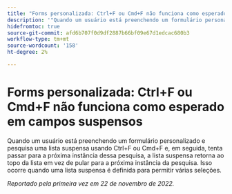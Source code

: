 ```yaml
---
title: "Forms personalizada: Ctrl+F ou Cmd+F não funciona como esperado em campos suspensos"
description: '"Quando um usuário está preenchendo um formulário personalizado e pesquisa uma lista suspensa usando Ctrl+F ou Cmd+F e, em seguida, tenta passar para a próxima instância dessa pesquisa, a lista suspensa retorna ao topo da lista em vez de pular para a próxima instância da pesquisa. Isso ocorre quando uma lista suspensa é definida para permitir várias seleções.'
hidefromtoc: true
source-git-commit: afd6b707f0d9df2887b66bf09e67d1edcac680b3
workflow-type: tm+mt
source-wordcount: '158'
ht-degree: 2%

---
```



# Forms personalizada: Ctrl+F ou Cmd+F não funciona como esperado em campos suspensos

Quando um usuário está preenchendo um formulário personalizado e pesquisa uma lista suspensa usando Ctrl+F ou Cmd+F e, em seguida, tenta passar para a próxima instância dessa pesquisa, a lista suspensa retorna ao topo da lista em vez de pular para a próxima instância da pesquisa. Isso ocorre quando uma lista suspensa é definida para permitir várias seleções.

_Reportado pela primeira vez em 22 de novembro de 2022._


